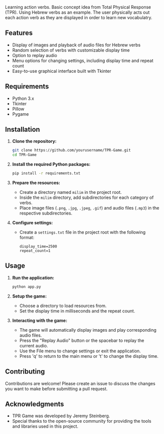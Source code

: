 Learning action verbs. Basic concept idea from Total Physical Response (TPR). Using Hebrew verbs as an example. The user physically acts out each action verb as they are displayed in order to learn new vocabulatry.

## Features

- Display of images and playback of audio files for Hebrew verbs
- Random selection of verbs with customizable display time
- Option to replay audio
- Menu options for changing settings, including display time and repeat count
- Easy-to-use graphical interface built with Tkinter

## Requirements

- Python 3.x
- Tkinter
- Pillow
- Pygame

## Installation

1. **Clone the repository:**
   ```sh
   git clone https://github.com/yourusername/TPR-Game.git
   cd TPR-Game
   ```

2. **Install the required Python packages:**
   ```sh
   pip install -r requirements.txt
   ```

3. **Prepare the resources:**
   - Create a directory named `milim` in the project root.
   - Inside the `milim` directory, add subdirectories for each category of verbs.
   - Place image files (`.png`, `.jpg`, `.jpeg`, `.gif`) and audio files (`.mp3`) in the respective subdirectories.

4. **Configure settings:**
   - Create a `settings.txt` file in the project root with the following format:
     ```
     display_time=2500
     repeat_count=1
     ```

## Usage

1. **Run the application:**
   ```sh
   python app.py
   ```

2. **Setup the game:**
   - Choose a directory to load resources from.
   - Set the display time in milliseconds and the repeat count.

3. **Interacting with the game:**
   - The game will automatically display images and play corresponding audio files.
   - Press the "Replay Audio" button or the spacebar to replay the current audio.
   - Use the File menu to change settings or exit the application.
   - Press 'q' to return to the main menu or 't' to change the display time.

## Contributing

Contributions are welcome! Please create an issue to discuss the changes you want to make before submitting a pull request.

## Acknowledgments

- TPR Game was developed by Jeremy Steinberg.
- Special thanks to the open-source community for providing the tools and libraries used in this project.
